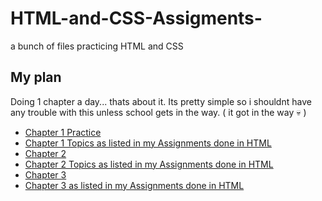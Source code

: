 # HTML-and-CSS-Assigments-
a bunch of files practicing HTML and CSS 

## My plan
Doing 1 chapter a day... thats about it. Its pretty simple so i shouldnt have any trouble with this unless school gets in the way. ( it got in the way :skull: )

- [Chapter 1 Practice](https://github.com/SkullEmojee/HTML-and-CSS-Assigments-/blob/main/Assignment%20submission.html)
- [Chapter 1 Topics as listed in my Assignments done in HTML](https://github.com/SkullEmojee/HTML-and-CSS-Assigments-/blob/main/Chapter%201%20topics.html)
- [Chapter 2](https://github.com/SkullEmojee/HTML-and-CSS-Assigments-/blob/main/Assignment%202.html)
- [Chapter 2 Topics as listed in my Assignments done in HTML](https://github.com/SkullEmojee/HTML-and-CSS-Assigments-/blob/main/Chapter%202%20topics.html)
- [Chapter 3](https://github.com/SkullEmojee/HTML-and-CSS-Assigments-/blob/main/Chapter%203.html)
- [Chapter 3  as listed in my Assignments done in HTML](https://github.com/SkullEmojee/HTML-and-CSS-Assigments-/blob/main/Chapter%203%20Practice.html)
